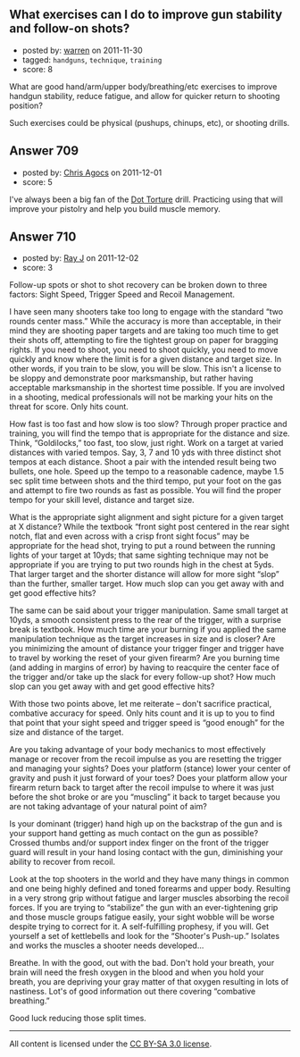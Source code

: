 ## What exercises can I do to improve gun stability and follow-on shots?

- posted by: [warren](https://stackexchange.com/users/-1/143-warren) on 2011-11-30
- tagged: `handguns`, `technique`, `training`
- score: 8

<p>What are good hand/arm/upper body/breathing/etc exercises to improve handgun stability, reduce fatigue, and allow for quicker return to shooting position?</p>

<p>Such exercises could be physical (pushups, chinups, etc), or shooting drills.</p>



## Answer 709

- posted by: [Chris Agocs](https://stackexchange.com/users/-1/12-chris-agocs) on 2011-12-01
- score: 5

<p>I've always been a big fan of the <a href="http://pistol-training.com/drills/dot-torture">Dot Torture</a> drill. Practicing using that will improve your pistolry and help you build muscle memory.</p>



## Answer 710

- posted by: [Ray J](https://stackexchange.com/users/-1/166-ray-j) on 2011-12-02
- score: 3

<p>Follow-up spots or shot to shot recovery can be broken down to three factors:  Sight Speed, Trigger Speed and Recoil Management.</p>

<p>I have seen many shooters take too long to engage with the standard “two rounds center mass.”  While the accuracy is more than acceptable, in their mind they are shooting paper targets and are taking too much time to get their shots off, attempting to fire the tightest group on paper for bragging rights.  If you need to shoot, you need to shoot quickly, you need to move quickly and know where the limit is for a given distance and target size.  In other words, if you train to be slow, you will be slow.  This isn't a license to be sloppy and demonstrate poor marksmanship, but rather having acceptable marksmanship in the shortest time possible.  If you are involved in a shooting, medical professionals will not be marking your hits on the threat for score.  Only hits count.</p>

<p>How fast is too fast and how slow is too slow? Through proper practice and training, you will find the tempo that is appropriate for the distance and size.  Think, “Goldilocks,” too fast, too slow, just right.  Work on a target at varied distances with varied tempos. Say, 3, 7 and 10 yds with three distinct shot tempos at each distance.  Shoot a pair with the intended result being two bullets, one hole.  Speed up the tempo to a reasonable cadence, maybe 1.5 sec split time between shots and the third tempo, put your foot on the gas and attempt to fire two rounds as fast as possible.  You will find the proper tempo for your skill level, distance and target size.</p>

<p>What is the appropriate sight alignment and sight picture for a given target at X distance?  While the textbook “front sight post centered in the rear sight notch, flat and even across with a crisp front sight focus” may be appropriate for the head shot, trying to put a round between the running lights of your target at 10yds; that same sighting technique may not be appropriate if you are trying to put two rounds high in the chest at 5yds.  That larger target and the shorter distance will allow for more sight “slop” than the further, smaller target. How much slop can you get away with and get good effective hits?</p>

<p>The same can be said about your trigger manipulation.  Same small target at 10yds, a smooth consistent press to the rear of the trigger, with a surprise break is textbook.  How much time are your burning if you applied the same manipulation technique as the target increases in size and is closer?  Are you minimizing the amount of distance your trigger finger and trigger have to travel by working the reset of your given firearm?  Are you burning time (and adding in margins of error) by having to reacquire the center face of the trigger and/or take up the slack for every follow-up shot?  How much slop can you get away with and get good effective hits?</p>

<p>With those two points above, let me reiterate – don't sacrifice practical, combative accuracy for speed.  Only hits count and it is up to you to find that point that your sight speed and trigger speed is “good enough” for the size and distance of the target.</p>

<p>Are you taking advantage of your body mechanics to most effectively manage or recover from the recoil impulse as you are resetting the trigger and managing your sights?  Does your platform (stance) lower your center of gravity and push it just forward of your toes?  Does your platform allow your firearm return back to target after the recoil impulse to where it was just before the shot broke or are you “muscling” it back to target because you are not taking advantage of your natural point of aim?</p>

<p>Is your dominant (trigger) hand high up on the backstrap of the gun and is your support hand getting as much contact on the gun as possible?  Crossed thumbs and/or support index finger on the front of the trigger guard will result in your hand losing contact with the gun, diminishing your ability to recover from recoil.</p>

<p>Look at the top shooters in the world and they have many things in common and one being highly defined and toned forearms and upper body.  Resulting in a very strong grip without fatigue and larger muscles absorbing the recoil forces. If you are trying to “stabilize” the gun with an ever-tightening grip and those muscle groups fatigue easily, your sight wobble will be worse despite trying to correct for it.  A self-fulfilling prophesy, if you will.  Get yourself a set of kettlebells and look for the “Shooter's Push-up.”  Isolates and works the muscles a shooter needs developed... </p>

<p>Breathe.  In with the good, out with the bad.  Don't hold your breath, your brain will need the fresh oxygen in the blood and when you hold your breath, you are depriving your gray matter of that oxygen resulting in lots of nastiness.  Lot's of good information out there covering “combative breathing.” </p>

<p>Good luck reducing those split times.</p>




---

All content is licensed under the [CC BY-SA 3.0 license](https://creativecommons.org/licenses/by-sa/3.0/).
